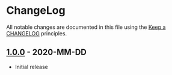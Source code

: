 # ChangeLog

All notable changes are documented in this file using the [Keep a CHANGELOG](https://keepachangelog.com/) principles.

## [1.0.0] - 2020-MM-DD

* Initial release

[1.0.0]: https://github.com/sebastianbergmann/complexity/compare/70ee0ad32d9e2be3f85beffa3e2eb474193f2487...master
